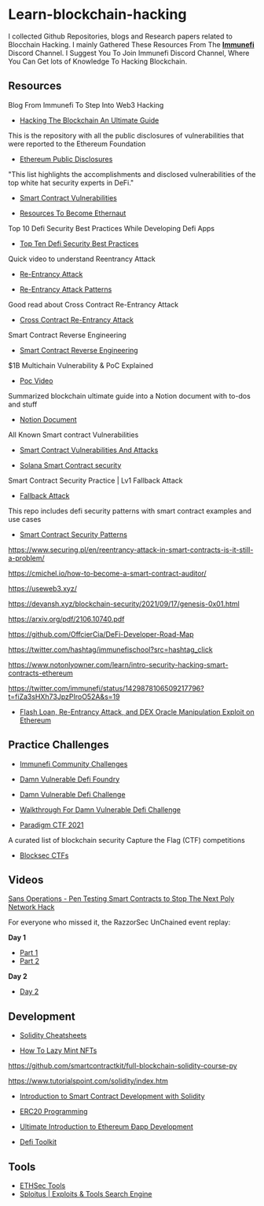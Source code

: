 # Learn-blockchain-hacking

I collected Github Repositories, blogs and Research papers related to Blocchain Hacking.
I mainly Gathered These Resources From The **[Immunefi](https://immunefi.com)** Discord Channel.
I Suggest You To Join Immunefi Discord Channel, Where You Can Get lots of Knowledge To Hacking Blockchain.

## Resources

Blog From Immunefi To Step Into Web3 Hacking

- [Hacking The Blockchain An Ultimate Guide](https://medium.com/immunefi/hacking-the-blockchain-an-ultimate-guide-4f34b33c6e8b)

This is the repository with all the public disclosures of vulnerabilities that were reported to the Ethereum Foundation

- [Ethereum Public Disclosures](https://github.com/ethereum/public-disclosures)


"This list highlights the accomplishments and disclosed vulnerabilities of the top white hat security experts in DeFi."

- [Smart Contract Vulnerabilities](https://github.com/sirhashalot/SCV-List)

- [Resources To Become Ethernaut](https://github.com/ethernautdao/documentation/blob/master/educational-resources/resources.md)

Top 10 Defi Security Best Practices While Developing Defi Apps

- [Top Ten Defi Security Best Practices](https://blog.chain.link/defi-security-best-practices/)

Quick video to understand Reentrancy Attack

- [Re-Entrancy Attack](https://www.youtube.com/watch?v=76So4jCysAQ)

- [Re-Entrancy Attack Patterns](https://github.com/uni-due-syssec/eth-reentrancy-attack-patterns)

Good read about Cross Contract Re-Entrancy Attack

- [Cross Contract Re-Entrancy Attack](https://inspexco.medium.com/cross-contract-reentrancy-attack-402d27a02a15)

Smart Contract Reverse Engineering
- [Smart Contract Reverse Engineering](https://www.youtube.com/watch?v=I6VDBvX9Pkw)

$1B Multichain Vulnerability & PoC Explained

- [Poc Video](https://www.youtube.com/watch?v=aO4C-g4Ilkg)

Summarized blockchain ultimate guide into a Notion document with to-dos and stuff 

- [Notion Document](https://wufflz.notion.site/Blockchain-security-guide-b26aec3d920e414d8a354618d3e36eb4)

All Known Smart contract Vulnerabilities

- [Smart Contract Vulnerabilities And Attacks](https://graph.org/All-known-smart-contract-side-and-user-side-attacks-and-vulnerabilities-in-Web30--DeFi-03-31)

- [Solana Smart Contract security](https://github.com/0xsanny/solsec)

Smart Contract Security Practice | Lv1 Fallback Attack

- [Fallback Attack](https://github.com/felix0888/fallback-attack)

This repo includes defi security patterns with smart contract examples and use cases

- [Smart Contract Security Patterns](https://github.com/CeliktepeMurat/Smart-Contract-Security-Patterns)

<https://www.securing.pl/en/reentrancy-attack-in-smart-contracts-is-it-still-a-problem/>

<https://cmichel.io/how-to-become-a-smart-contract-auditor/>

<https://useweb3.xyz/>

<https://devansh.xyz/blockchain-security/2021/09/17/genesis-0x01.html>

<https://arxiv.org/pdf/2106.10740.pdf>

<https://github.com/OffcierCia/DeFi-Developer-Road-Map>

<https://twitter.com/hashtag/immunefischool?src=hashtag_click>

<https://www.notonlyowner.com/learn/intro-security-hacking-smart-contracts-ethereum>

<https://twitter.com/immunefi/status/1429878106509217796?t=fiZa3sHXh73JpzPIroO52A&s=19>

- [Flash Loan, Re-Entrancy Attack, and DEX Oracle Manipulation Exploit on Ethereum](https://medium.com/@mikedefi/flash-loan-reentry-attack-and-dex-oracle-manipulation-exploit-on-ethereum-trojan-coin-bricks-7969820589d7)

## Practice Challenges

- [Immunefi Community Challenges](https://github.com/immunefi-team/community-challenges)

- [Damn Vulnerable Defi Foundry](https://github.com/nicolasgarcia214/damn-vulnerable-defi-foundry)
- [Damn Vulnerable Defi Challenge](https://www.damnvulnerabledefi.xyz/)

- [Walkthrough For Damn Vulnerable Defi Challenge](https://www.youtube.com/watch?v=A5s9aez43Co&list=PLO5VPQH6OWdXKPThrch6U0imGdD3pHLXi)

- [Paradigm CTF 2021](https://github.com/paradigm-operations/paradigm-ctf-2021)

A curated list of blockchain security Capture the Flag (CTF) competitions

- [Blocksec CTFs](https://github.com/blockthreat/blocksec-ctfs)

## Videos

 [Sans Operations - Pen Testing Smart Contracts to Stop The Next Poly Network Hack](https://youtu.be/BZXv3kUygNU)

For everyone who missed it, the RazzorSec UnChained event replay:

**Day 1**
  - [Part 1](https://www.youtube.com/watch?v=6hHDomKyQdc)
  - [Part 2](https://www.youtube.com/watch?v=UYEHFdn10gk)

**Day 2**
  - [Day 2](https://www.youtube.com/watch?v=BslCXPjl50M)

## Development

- [Solidity Cheatsheets](https://graph.org/Solidity-Cheatsheets-Pack-03-20)

- [How To Lazy Mint NFTs](https://moralis.io/how-to-lazy-mint-nfts/)

<https://github.com/smartcontractkit/full-blockchain-solidity-course-py>

<https://www.tutorialspoint.com/solidity/index.htm>

- [Introduction to Smart Contract Development with Solidity](https://www.youtube.com/playlist?list=PLV1JDFUtrXpGvu8QHL9b78WYNSJsYNZsb)

- [ERC20 Programming](https://www.youtube.com/watch?v=Hqx5yuskmRU&list=PLYSZ-f9LCH3sEf0UKTLCaZErJeQtK7GCD) 

- [Ultimate Introduction to Ethereum Ðapp Development](https://www.youtube.com/playlist?list=PLV1JDFUtrXpFh85G-Ddyy2kLSafaB9biQ)

- [Defi Toolkit](https://hackmd.io/@gweicz/defi-toolkit)

## Tools

- [ETHSec Tools](https://graph.org/ETHSec-Tools-02-13)
- [Sploitus | Exploits & Tools Search Engine](https://sploitus.com/?query=ERC20#exploits)
